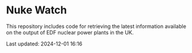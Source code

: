 # Nuke Watch

This repository includes code for retrieving the latest information available on the output of EDF nuclear power plants in the UK.

Last updated: 2024-12-01 16:16